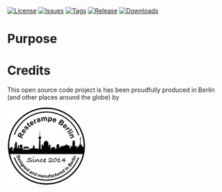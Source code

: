 [![License](https://img.shields.io/badge/License-CC%20BY--NC%204.0-lightgrey.svg)](https://creativecommons.org/licenses/by-nc/4.0/)
[![Issues](https://img.shields.io/github/issues/resterampeberlin/EyeSPI-Featherwing)](https://github.com/resterampeberlin/EyeSPI-Featherwing/issues)
[![Tags](https://img.shields.io/github/v/tag/resterampeberlin/EyeSPI-Featherwing)](https://github.com/resterampeberlin/EyeSPI-Featherwing/tags)
[![Release](https://img.shields.io/github/v/release/resterampeberlin/EyeSPI-Featherwing)](https://github.com/resterampeberlin/EyeSPI-Featherwing.git)
[![Downloads](https://img.shields.io/github/downloads/resterampeberlin/EyeSPI-Featherwing/total)](https://github.com/resterampeberlin/HEyeSPI-Featherwing.git)
              
# Purpose

# Credits

This open source code project is has been proudfully produced in Berlin (and other places around the globe) by

![Logo](img/Logo180x180.png)

